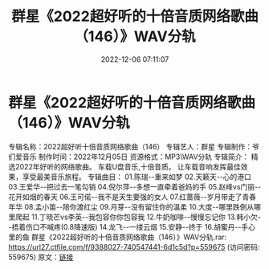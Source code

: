 ﻿---
title: 群星《2022超好听的十倍音质网络歌曲（146）》WAV分轨
date: 2022-12-06 07:11:07
categories: WAV车载音乐、镜像
tags: 华语中文
---
# 群星《2022超好听的十倍音质网络歌曲（146）》WAV分轨

专辑名称：2022超好听十倍音质网络歌曲（146）
专辑艺人：群星
专辑制作：爷们爱音乐
制作时间：2022年12月05日
资源格式：MP3\WAV分轨
专辑简介：
精选2022年好听的网络歌曲。
车载U盘音乐,十倍音质。
让车载音响发挥最佳效果，享受最美音乐旅程。
专辑曲目：
01.陈瑞--重来如梦
02.天籁天--心的港口
03.王爱华--把过去一笔勾销
04.倪尔萍--多想一直牵着爸妈的手
05.赵峰vs门丽--花开如烟的春天
06.王可偌--我不是天生要强的女人
07.红蔷薇--岁月带走了青春年华
08.孟小笛--陪你渡红尘
09.月芽--没有留住你的温柔
10.大度--哪里跌倒从哪里爬起
11.丁晓芒vs李英--我包容你你包容我
12.牛奶咖啡--慢慢忘记你
13.韩小欠--捂着伤口不喊疼(0.8降速版)
14.龙飞--一缕云烟
15.安静--终于
16.胡蜜丹--手心里的鱼
群星《2022超好听的十倍音质网络歌曲（146）》WAV分轨.rar: https://url27.ctfile.com/f/9388027-740547441-6d1c5d?p=559675
(访问密码: 559675)
原文：[链接](https://blog.sina.com.cn/s/blog_1647c7e76010310gt.html)